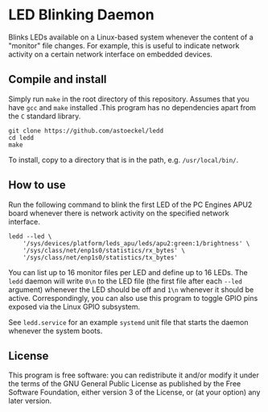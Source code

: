 # LED Blinking Daemon

Blinks LEDs available on a Linux-based system whenever the content of a "monitor" file changes. For example, this is useful to indicate network activity on a certain network interface on embedded devices.

## Compile and install

Simply run `make` in the root directory of this repository. Assumes that you have `gcc` and `make` installed .This program has no dependencies apart from the `C` standard library.

```
git clone https://github.com/astoeckel/ledd
cd ledd
make
```

To install, copy to a directory that is in the path, e.g. `/usr/local/bin/`.

## How to use

Run the following command to blink the first LED of the PC Engines APU2 board whenever there is network activity on the specified network interface.

```
ledd --led \
	'/sys/devices/platform/leds_apu/leds/apu2:green:1/brightness' \
	'/sys/class/net/enp1s0/statistics/rx_bytes' \
	'/sys/class/net/enp1s0/statistics/tx_bytes'
```

You can list up to 16 monitor files per LED and define up to 16 LEDs. The `ledd` daemon will write `0\n` to the LED file (the first file after each `--led` argument) whenever the LED should be off and `1\n` whenever it should be active. Correspondingly, you can also use this program to toggle GPIO pins exposed via the Linux GPIO subsystem.

See `ledd.service` for an example `systemd` unit file that starts the daemon whenever the system boots.

## License

This program is free software: you can redistribute it and/or modify
it under the terms of the GNU General Public License as published by
the Free Software Foundation, either version 3 of the License, or
(at your option) any later version.
